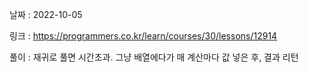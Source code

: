 날짜 : 2022-10-05

링크 : https://programmers.co.kr/learn/courses/30/lessons/12914

풀이 :
재귀로 풀면 시간초과.
그냥 배열에다가 매 계산마다 값 넣은 후, 결과 리턴
